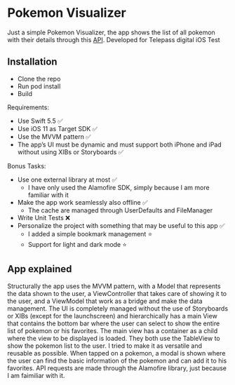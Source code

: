 # Pokemon Visualizer
Just a simple Pokemon Visualizer, the app shows the list of all pokemon with their details through this [API](https://pokeapi.co).
Developed for Telepass digital iOS Test

## Installation
- Clone the repo
- Run pod install
- Build

Requirements:
- Use Swift 5.5 ✅ 
- Use iOS 11 as Target SDK ✅ 
- Use the MVVM pattern ✅ 
- The app’s UI must be dynamic and must support both iPhone and iPad without using XIBs or Storyboards ✅ 

Bonus Tasks:
- Use one external library at most ✅ 
  - I have only used the Alamofire SDK, simply because I am more familiar with it
- Make the app work seamlessly also offline ✅ 
  - The cache are managed through UserDefaults and FileManager
- Write Unit Tests ❌
- Personalize the project with something that may be useful to this app ✅ 
  - I added a simple bookmark management ⭐
  - Support for light and dark mode ⭐

## App explained
Structurally the app uses the MVVM pattern, with a Model that represents the data shown to the user, a ViewController that takes care of showing it to the user, and a ViewModel that work as a bridge and make the data management. The UI is completely managed without the use of Storyboards or XIBs (except for the launchscreen) and hierarchically has a main View that contains the bottom bar where the user can select to show the entire list of pokemon or his favorites. The main view has a container as a child where the view to be displayed is loaded. They both use the TableView to show the pokemon list to the user. I tried to make it as versatile and reusable as possible. When tapped on a pokemon, a modal is shown where the user can find the basic information of the pokemon and can add it to his favorites. API requests are made through the Alamofire library, just because I am faimiliar with it.

